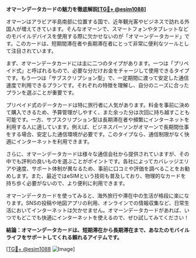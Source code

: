 **オマーンデータカードの魅力を徹底解説[[TG💪+ @esim1088](https://t.me/s/esim1088)]**

オマーンはアラビア半島南部に位置する国で、近年観光客やビジネスで訪れる外国人が増えてきています。そんなオマーンで、スマートフォンやタブレットなどのモバイルデバイスを使用する際に欠かせないのが「オマーンデータカード」です。このカードは、短期間滞在者や長期滞在者にとって非常に便利なツールとして注目されています。

まず、オマーンデータカードには主に二つのタイプがあります。一つは「プリペイド式」と呼ばれるもので、必要な分だけお金をチャージして使用できるタイプです。もう一つは「サブスクリプション型」で、一定期間に渡って安定した通信速度で利用できるプランです。それぞれの特徴を理解し、自分のニーズに合ったプランを選ぶことが重要です。

プリペイド式のデータカードは特に旅行者に人気があります。料金を事前に決めて購入できるため、予算管理がしやすく、また余った分は次回に持ち越すことも可能です。一方、サブスクリプション型は長期滞在者や頻繁にインターネットを利用する人に適しています。例えば、ビジネスパーソンがオマーンで長期間仕事をする場合、安定した通信環境が必要です。このタイプなら、通信制限がなく快適にインターネットを利用できます。

さらに、オマーンデータカードは様々な通信会社から提供されていますが、その中でも評判の良いものを選ぶことがポイントです。各社によってカバレッジエリアや速度、サポート体制が異なるため、事前に口コミや評価を調べることをお勧めします。また、最近ではeSIMという技術も普及しており、物理的なカードを持ち歩く必要がないので、より便利に利用できます。

オマーンデータカードを使ってみると、海外旅行や滞在中の生活が格段に楽になります。SNSの投稿や地図アプリの利用、オンラインでの情報収集など、日常生活においてインターネットは欠かせません。オマーンデータカードがあれば、いつでもどこでも快適にインターネットを使えるので、ぜひ試してみてください！

**結論：オマーンデータカードは、短期滞在から長期滞在まで、あなたのモバイルライフをサポートしてくれる頼れるアイテムです。**

[[TG💪+ @esim1088](https://t.me/s/esim1088) ![Image](https://i.postimg.cc/Y0z9fWf4/image.png)]